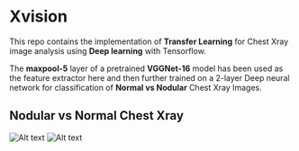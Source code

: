 # Xvision

This repo contains the implementation of **Transfer Learning** for Chest Xray image analysis using **Deep learning** with Tensorflow.

The **maxpool-5** layer of a pretrained **VGGNet-16** model has been used as the feature extractor here and then further trained on a 2-layer Deep neural network for classification of **Normal vs Nodular** Chest Xray Images.

## Nodular vs Normal Chest Xray
![Alt text](https://github.com/ayush1997/Xvision/blob/master/node.jpg "Optional Title")
![Alt text](https://github.com/ayush1997/Xvision/blob/master/normal.jpg "Optional Title")





